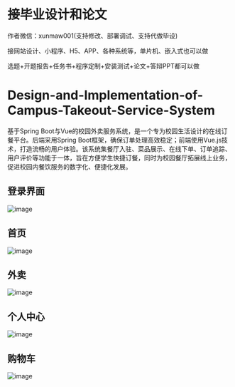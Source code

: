 # 接毕业设计和论文
作者微信：xunmaw001(支持修改、部署调试、支持代做毕设)

接网站设计、小程序、H5、APP、各种系统等，单片机、嵌入式也可以做

选题+开题报告+任务书+程序定制+安装测试+论文+答辩PPT都可以做
# Design-and-Implementation-of-Campus-Takeout-Service-System
基于Spring Boot与Vue的校园外卖服务系统，是一个专为校园生活设计的在线订餐平台。后端采用Spring Boot框架，确保订单处理高效稳定；前端使用Vue.js技术，打造流畅的用户体验。该系统集餐厅入驻、菜品展示、在线下单、订单追踪、用户评价等功能于一体，旨在方便学生快捷订餐，同时为校园餐厅拓展线上业务，促进校园内餐饮服务的数字化、便捷化发展。
## 登录界面

![image](https://github.com/user-attachments/assets/7d4eb759-f086-4f1c-80b7-4b3844cac0b7)
## 首页

![image](https://github.com/user-attachments/assets/d8b0f18f-f7d3-48f7-9da8-57a1a3711b37)
## 外卖

![image](https://github.com/user-attachments/assets/75162985-3f2f-4b06-a6d2-8e080e16dc75)
## 个人中心

![image](https://github.com/user-attachments/assets/7a1edb1a-696c-47a0-b086-d6c264770e2f)
## 购物车

![image](https://github.com/user-attachments/assets/6f755000-f7bc-4f5b-aa88-270a076d0263)
